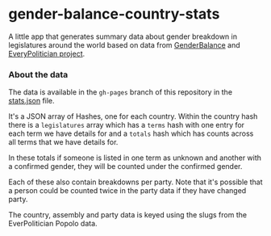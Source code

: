 # gender-balance-country-stats

A little app that generates summary data about gender breakdown in
legislatures around the world based on data from
[GenderBalance](http://gender-balance.org) and
[EveryPolitician project](http://everypolitician.org).

### About the data

The data is available in the `gh-pages` branch of this repository in the
[stats.json](https://raw.githubusercontent.com/everypolitician/gender-balance-country-stats/gh-pages/stats.json) file.

It's a JSON array of Hashes, one for each country. Within the country
hash there is a `legislatures` array which has a `terms` hash with one
entry for each term we have details for and a `totals` hash which has
counts across all terms that we have details for.

In these totals if someone is listed in one term as unknown and
another with a confirmed gender, they will be counted under the
confirmed gender.

Each of these also contain breakdowns per party. Note that it's possible
that a person could be counted twice in the party data if they have
changed party.

The country, assembly and party data is keyed using the slugs from the
EverPolitician Popolo data.
